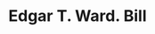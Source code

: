 ---
doi: 10.7916/D8G74RR8
date_other: '1893'
date_other_textual: '1893'
form: printed ephemera
genre:
- Invoices
name:
- Edgar T. Ward
object_in_context_url: https://biggert.cul.columbia.edu/items/view/ave_biggert_00373
subject_hierarchical_geographic:
- Boston, Massachusetts, United States
subject_name:
- Edgar T. Ward
title: Edgar T. Ward. Bill
sort_title: Edgar T. Ward. Bill
call_number: ave_biggert_00373
coordinates:
- 42.35805555555556,-71.06361111111111
pid: ave_biggert_00373
identifiers: ave_biggert_00373
canvas_id: ldpd:395647
permalink: "/items/ave_biggert_00373/"
layout: iiif-image-page
---